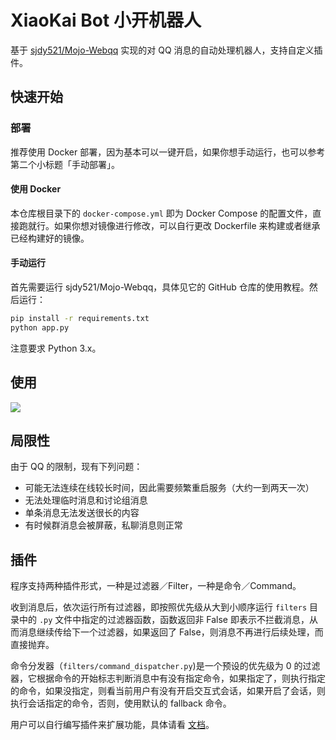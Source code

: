 # XiaoKai Bot 小开机器人

基于 [sjdy521/Mojo-Webqq](https://github.com/sjdy521/Mojo-Webqq) 实现的对 QQ 消息的自动处理机器人，支持自定义插件。

## 快速开始

### 部署

推荐使用 Docker 部署，因为基本可以一键开启，如果你想手动运行，也可以参考第二个小标题「手动部署」。

#### 使用 Docker

本仓库根目录下的 `docker-compose.yml` 即为 Docker Compose 的配置文件，直接跑就行。如果你想对镜像进行修改，可以自行更改 Dockerfile 来构建或者继承已经构建好的镜像。

#### 手动运行

首先需要运行 sjdy521/Mojo-Webqq，具体见它的 GitHub 仓库的使用教程。然后运行：

```sh
pip install -r requirements.txt
python app.py
```

注意要求 Python 3.x。

## 使用

![](https://raw.githubusercontent.com/CCZU-DEV/xiaokai-bot/master/docs/assets/Screenshot.png)

## 局限性

由于 QQ 的限制，现有下列问题：

- 可能无法连续在线较长时间，因此需要频繁重启服务（大约一到两天一次）
- 无法处理临时消息和讨论组消息
- 单条消息无法发送很长的内容
- 有时候群消息会被屏蔽，私聊消息则正常

## 插件

程序支持两种插件形式，一种是过滤器／Filter，一种是命令／Command。

收到消息后，依次运行所有过滤器，即按照优先级从大到小顺序运行 `filters` 目录中的 `.py` 文件中指定的过滤器函数，函数返回非 False 即表示不拦截消息，从而消息继续传给下一个过滤器，如果返回了 False，则消息不再进行后续处理，而直接抛弃。

命令分发器（`filters/command_dispatcher.py`)是一个预设的优先级为 0 的过滤器，它根据命令的开始标志判断消息中有没有指定命令，如果指定了，则执行指定的命令，如果没指定，则看当前用户有没有开启交互式会话，如果开启了会话，则执行会话指定的命令，否则，使用默认的 fallback 命令。

用户可以自行编写插件来扩展功能，具体请看 [文档](https://cczu-dev.github.io/xiaokai-bot/)。
